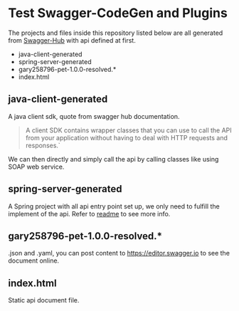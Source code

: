 # Test Swagger-CodeGen and Plugins

The projects and files inside this repository listed below are all generated from [Swagger-Hub](https://swagger.io/tools/swaggerhub/) with api defined at first.
* java-client-generated
* spring-server-generated
* gary258796-pet-1.0.0-resolved.*
* index.html 


## java-client-generated

A java client sdk, quote from swagger hub documentation.  
> A client SDK contains wrapper classes that you can use to call the API from your application without having to deal with HTTP requests and responses.`

We can then directly and simply call the api by calling classes like using SOAP web service.

## spring-server-generated

A Spring project with all api entry point set up, we only need to fulfill the implement of the api. 
Refer to [readme](spring-server-generated/README.md) to see more info.

## gary258796-pet-1.0.0-resolved.*

.json and .yaml, you can post content to https://editor.swagger.io
to see the document online.

## index.html 

Static api document file. 
